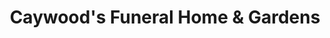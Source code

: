 ---
title: "Caywood's Funeral Home & Gardens"
url: /elmira/caywoods-funeral-home-and-gardens/
shop: funeral directors
---